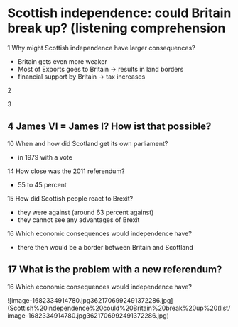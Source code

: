 # Scottish independence: could Britain break up? (listening comprehension

1 Why might Scottish independence have larger consequences?

- Britain gets even more weaker
- Most of Exports goes to Britain -> results in land borders
- financial support by Britain -> tax increases

2

3

## 4 James VI = James I? How ist that possible?

10 When and how did Scotland get its own parliament?

- in 1979 with a vote

14 How close was the 2011 referendum?

- 55 to 45 percent

15 How did Scottish people react to Brexit?

- they were against (around 63 percent against)
- they cannot see any advantages of Brexit

16 Which economic consequences would independence have?

- there then would be a border between Britain and Scottland

## 17 What is the problem with a new referendum?

16 Which economic consequences would independence have?

![image-1682334914780.jpg3621706992491372286.jpg](Scottish%20independence%20could%20Britain%20break%20up%20(list/image-1682334914780.jpg3621706992491372286.jpg)